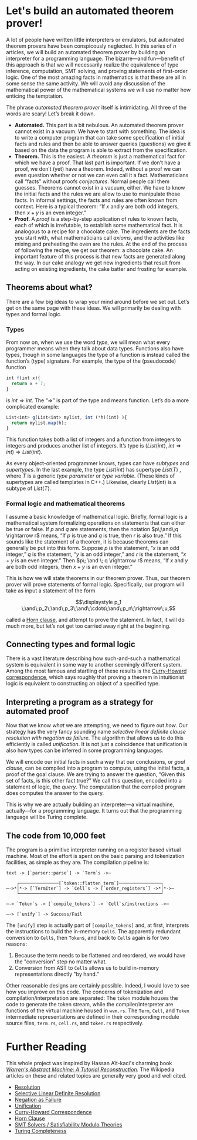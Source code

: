 # Let's build an automated theorem prover!

A lot of people have written little interpreters or emulators, but automated theorem provers have been conspicously neglected. In this series of $n$ articles, we will build an automated theorem prover by building an interpreter for a programming language. The bizarre—and fun—benefit of this approach is that we will necessarily realize the equivalence of type inference, computation, SMT solving, and proving statements of first-order logic. One of the most amazing facts in mathematics is that these are all in some sense the same activity. We will avoid any discussion of the mathematical power of the mathematical systems we will use no matter how enticing the temptation. 

The phrase *automated theorem prover* itself is intimidating. All three of the words are scary! Let’s break it down.

- **Automated.** This part is a bit nebulous. An automated theorem prover cannot exist in a vacuum. We have to start with something. The idea is to write a computer program that can take some specification of initial facts and rules and then be able to answer queries (questions) we give it based on the data the program is able to extract from the specification.
- **Theorem.** This is the easiest. A *theorem* is just a mathematical fact for which we have a proof. That last part is important. If we don’t have a proof, we don’t (yet) have a theorem. Indeed, without a proof we can even question whether or not we can even call it a fact. Mathematicians call “facts” without proofs *conjectures*. Normal people call them guesses. Theorems cannot exist in a vacuum, either. We have to know the initial facts and the rules we are allow to use to manipulate those facts. In informal settings, the facts and rules are often known from context. Here is a typical theorem: “If $x$ and $y$ are both odd integers, then $x+y$ is an even integer."
- **Proof.** A *proof* is a step-by-step application of rules to known facts, each of which is irrefutable, to establish some mathematical fact. It is analogous to a recipe for a chocolate cake. The ingredients are the facts you start with, what mathematicians call *axioms*, and the activities like mixing and preheating the oven are the rules. At the end of the process of following the recipe, we get our theorem: a chocolate cake. An important feature of this process is that new facts are generated along the way. In our cake analogy we get new ingredients that result from acting on existing ingredients, the cake batter and frosting for example.

## Theorems about what?

There are a few big ideas to wrap your mind around before we set out. Let’s get on the same page with these ideas. We will primarily be dealing with types and formal logic.

### Types

From now on, when we use the word *type*, we will mean what every programmer means when they talk about data types. Functions also have types, though in some languages the type of a function is instead called the function’s (type) signature. For example, the type of the (pseudocode) function

```javascript
int f(int x){
  return x + 7;
}
```

is $int \Rightarrow int$. The “$\Rightarrow$” is part of the type and means function. Let’s do a more complicated example:

```javascript
List<int> g(List<int> mylist, int (*h)(int) ){
  return mylist.map(h);
}
```

This function takes both a list of integers and a function from integers to integers and produces another list of integers. It’s type is $(List\langle int \rangle,\; int \Rightarrow int) \Rightarrow List\langle int \rangle$.  

As every object-oriented programmer knows, types can have *subtypes* and *supertypes*. In the last example, the type  $List\langle int \rangle$  has supertype $List\langle T \rangle$ , where $T$ is a generic *type parameter* or *type variable*. (These kinds of supertypes are called templates in C++.) Likewise, clearly $List\langle int \rangle$ is a subtype of $List\langle T \rangle$.

### Formal logic and mathematical theorems

I assume a basic knowledge of mathematical logic. Briefly, formal logic is a mathematical system formalizing operations on statements that can either be true or false. If $p$ and $q$ are statements, then the notation $p\;\and\;q \rightarrow r$ means, “If $p$ is true and $q$ is true, then $r$ is also true.” If this sounds like the statement of a theorem, it is because theorems can generally be put into this form. Suppose $p$ is the statement, “$x$ is an odd integer,” $q$ is the statement, “$y$ is an odd integer,” and $r$ is the statement, “$x+y$ is an even integer.” Then $p\; \and \; q \rightarrow r$ means, “If $x$ and $y$ are both odd integers, then $x+y$ is an even integer.”

This is how we will state theorems in our theorem prover. Thus, our theorem prover will prove statements of formal logic. Specifically, our program will take as input a statement of the form 

$$\displaystyle p_1 \;\and\;p_2\;\and\;p_3\;\and\;\cdots\;\and\;p_n\;\rightarrow\;u,$$

called a [Horn clause](https://en.wikipedia.org/wiki/Horn_clause), and attempt to prove the statement. In fact, it will do much more, but let’s not get too carried away right at the beginning.

## Connecting types and formal logic

There is a vast literature describing how such-and-such a mathematical system is equivalent in some way to another seemingly different system. Among the most famous and startling of these results is the [Curry-Howard correspondence](https://en.wikipedia.org/wiki/Curry%E2%80%93Howard_correspondence), which says roughly that proving a theorem in intuitionist logic is equivalent to constructing an object of a specified type.

## Interpreting a program as a strategy for automated proof

Now that we know *what* we are attempting, we need to figure out *how*. Our strategy has the very fancy sounding name *selective linear definite clause resolution with negation as failure.*  The algorithm that allows us to do this efficiently is called *unification*. It is not just a coincidence that unification is also how types can be inferred in some programming languages.

We will encode our initial facts in such a way that our conclusions, or *goal clause*, can be compiled into a program to compute, using the initial facts, a proof of the goal clause. We are trying to answer the question, “Given this set of facts, is this other fact true?” We call this question, encoded into a statement of logic, the *query*. The computation that the compiled program does computes the answer to the query.

This is why we are actually building an interpreter—a virtual machine, actually—for a programming language. It turns out that the programming language will be Turing complete. 

## The code from 10,000 feet

The program is a primitive interpreter running on a register based virtual machine. Most of the effort is spent on the basic parsing and tokenization facilities, as simple as they are. The compilation pipeline is:

```
text -> [`parser::parse`] -> `Term`s ->⋯

    ┌───────────────[`token::flatten_term`]────────────────┐
⋯->*│*-> [`TermIter`] -> `Cell`s -> [`order_registers`] ->*│*->⋯
    └──────────────────────────────────────────────────────┘

⋯-> `Token`s -> [`compile_tokens`] -> `Cell`s/instructions ->⋯

⋯-> [`unify`] -> Success/Fail
```

The `[unify]` step is actually part of `[compile_tokens]` and, at first, interprets the instructions to build the in-memory `Cell`s. The apparently redundant conversion to `Cell`s, then `Token`s, and back to `Cell`s again is for two reasons:

  1. Because the term needs to be flattened and reordered, we would have the "conversion" step no matter what.
  2. Conversion from AST to `Cell`s allows us to build in-memory representations directly "by hand.”

Other reasonable designs are certainly possible. Indeed, I would love to see how you improve on this code. The concerns of tokenization and compilation/interpretation are separated: The `token` module houses the code to generate the token stream, while the compiler/interpreter are functions of the virtual machine housed in `wvm.rs`. The `Term`, `Cell`, and `Token` intermediate representations are defined in their corresponding module source files, `term.rs`, `cell.rs`, and `token.rs` respectively. 

# Further Reading

This whole project was inspired by Hassan Aït-kaci's charming book *[Warren's Abstract Machine: A Tutorial Reconstruction](http://wambook.sourceforge.net/).* The Wikipedia articles on these and related topics are generally very good and well cited.

* [Resolution](https://en.wikipedia.org/wiki/Resolution_(logic))
* [Selective Linear Definite Resolution](https://en.wikipedia.org/wiki/SLD_resolution#SLDNF)
* [Negation as Failure](https://en.wikipedia.org/wiki/Negation_as_failure)
* [Unification](https://en.wikipedia.org/wiki/Unification_(computer_science))
* [Curry-Howard Correspondence](https://en.wikipedia.org/wiki/Curry%E2%80%93Howard_correspondence#Related_proofs-as-programs_correspondences)
* [Horn Clause](https://en.wikipedia.org/wiki/Horn_clause)
* [SMT Solvers / Satisfiability Modulo Theories](https://en.wikipedia.org/wiki/Satisfiability_modulo_theories)
* [Turing Completeness](https://en.wikipedia.org/wiki/Turing_completeness)

